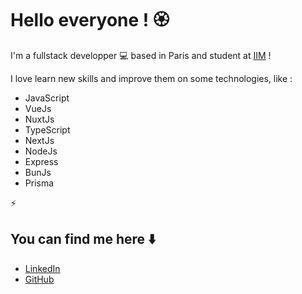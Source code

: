 <!--
**Lucas-Huerta/Lucas-Huerta** is a ✨ _special_ ✨ repository because its `README.md` (this file) appears on your GitHub profile.
-->

# Hello everyone ! 🏵️

I'm a fullstack developper 💻 based in Paris and student at [IIM](https://www.iim.fr/) !

I love learn new skills and improve them on some technologies, like :

- JavaScript
- VueJs
- NuxtJs
- TypeScript
- NextJs
- NodeJs
- Express
- BunJs
- Prisma

⚡️

## You can find me here ⬇️

- [LinkedIn](https://www.linkedin.com/in/lucas-huerta13/)
- [GitHub](https://github.com/Lucas-Huerta)
